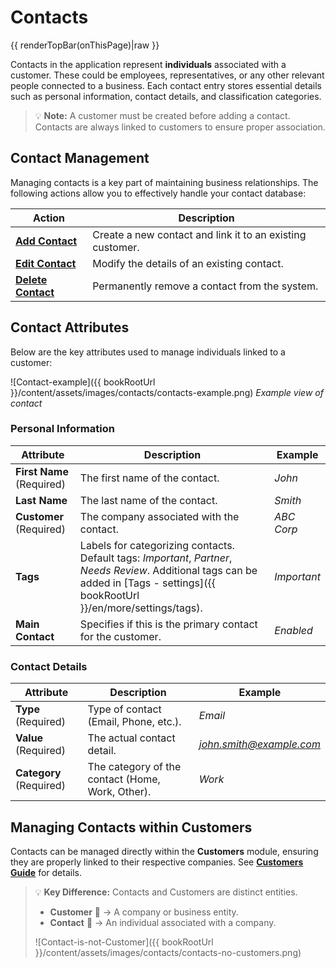 # Contacts
{{ renderTopBar(onThisPage)|raw }}

Contacts in the application represent **individuals** associated with a customer. These could be employees, representatives, or any other relevant people connected to a business. Each contact entry stores essential details such as personal information, contact details, and classification categories.

> 💡 **Note:** A customer must be created before adding a contact. Contacts are always linked to customers to ensure proper association.

## Contact Management

Managing contacts is a key part of maintaining business relationships. The following actions allow you to effectively handle your contact database:

| Action | Description |
|---------------------------------|----------------------------------------------------------------------------------|
| **[Add Contact](../contacts/add-contact)** | Create a new contact and link it to an existing customer. |
| **[Edit Contact](../contacts/edit-contact)** | Modify the details of an existing contact. |
| **[Delete Contact](../contacts/delete-contact)** | Permanently remove a contact from the system. |

## Contact Attributes

Below are the key attributes used to manage individuals linked to a customer:

![Contact-example]({{ bookRootUrl }}/content/assets/images/contacts/contacts-example.png)
*Example view of contact*

### Personal Information

| Attribute | Description | Example |
|------------------|-------------|---------|
| **First Name** (Required) | The first name of the contact. | *John* |
| **Last Name** | The last name of the contact. | *Smith* |
| **Customer** (Required) | The company associated with the contact. | *ABC Corp* |
| **Tags** | Labels for categorizing contacts. Default tags: *Important*, *Partner*, *Needs Review*. Additional tags can be added in [Tags - settings]({{ bookRootUrl }}/en/more/settings/tags). | *Important* |
| **Main Contact** | Specifies if this is the primary contact for the customer. | *Enabled* |

### Contact Details

| Attribute | Description | Example |
|------------------|-------------|---------|
| **Type** (Required) | Type of contact (Email, Phone, etc.). | *Email* |
| **Value** (Required) | The actual contact detail. | *<john.smith@example.com>* |
| **Category** (Required) | The category of the contact (Home, Work, Other). | *Work* |

## Managing Contacts within Customers

Contacts can be managed directly within the **Customers** module, ensuring they are properly linked to their respective companies. See **[Customers Guide](../customers)** for details.

> 💡 **Key Difference:** Contacts and Customers are distinct entities.
>
> - **Customer** 🏢 → A company or business entity.
> - **Contact** 👤 → An individual associated with a company.
>
> ![Contact-is-not-Customer]({{ bookRootUrl }}/content/assets/images/contacts/contacts-no-customers.png)
